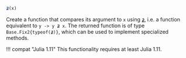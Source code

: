 ```julia
⊉(x)
```

Create a function that compares its argument to `x` using [`⊉`](@ref), i.e. a function equivalent to `y -> y ⊉ x`. The returned function is of type `Base.Fix2{typeof(⊉)}`, which can be used to implement specialized methods.

!!! compat "Julia 1.11"
    This functionality requires at least Julia 1.11.

